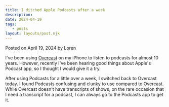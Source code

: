 ```yaml
---
title: I ditched Apple Podcasts after a week
description:
date: 2024-04-19
tags:
   - posts
layout: layouts/post.njk
---
```


Posted on April 19, 2024 by Loren

I've been using [Overcast](https://overcast.fm/) on my iPhone to listen to podcasts for almost 10 years. However, recently I've been hearing good things about Apple's Podcast app, so I thought I would give it a try.

After using Podcasts for a little over a week, I switched back to Overcast today. I found Podcasts confusing and clunky to use compared to Overcast. While Overcast doesn't have transcripts of shows, on the rare occasion that I need a transcript for a podcast, I can always go to the Podcasts app to get it.
